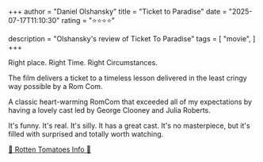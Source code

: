 +++
author = "Daniel Olshansky"
title = "Ticket to Paradise"
date = "2025-07-17T11:10:30"
rating = "⭐⭐⭐⭐"

description = "Olshansky's review of Ticket To Paradise"
tags = [
    "movie",
]
+++


Right place. Right Time. Right Circumstances.

The film delivers a ticket to a timeless lesson delivered in the least cringy way possible by a Rom Com.

A classic heart-warming RomCom that exceeded all of my expectations by having a
lovely cast led by George Clooney and Julia Roberts.

It's funny. It's real. It's silly. It has a great cast. It's no masterpiece, but
it's filled with surprised and totally worth watching.

[🍅 Rotten Tomatoes Info 🍅](https://www.rottentomatoes.com/m/ticket_to_paradise_2022)
